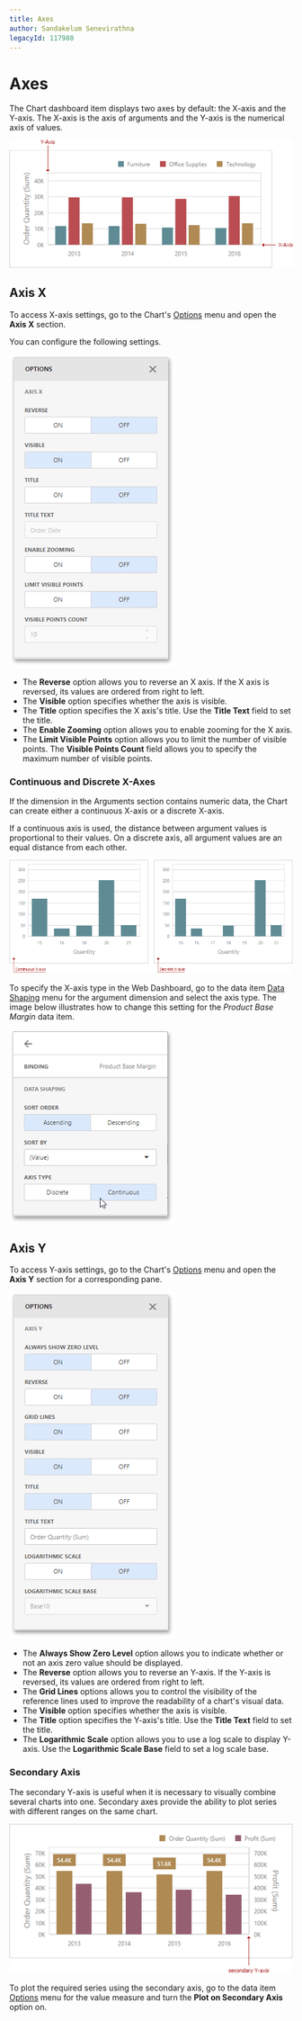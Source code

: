 ```yaml
---
title: Axes
author: Sandakelum Senevirathna
legacyId: 117980
---
```

# Axes
The Chart dashboard item displays two axes by default: the X-axis and the Y-axis. The X-axis is the axis of arguments and the Y-axis is the numerical axis of values.

![wdd-chart-axis](../../../../images/img125609.png)

## Axis X
To access X-axis settings, go to the Chart's [Options](../../ui-elements/dashboard-item-menu.md) menu and open the **Axis X** section.

You can configure the following settings.

![wdd-chart-axis-x-options](../../../../images/img125610.png)
* The **Reverse** option allows you to reverse an X axis. If the X axis is reversed, its values are ordered from right to left.
* The **Visible** option specifies whether the axis is visible.
* The **Title** option specifies the X axis's title. Use the **Title Text** field to set the title.
* The **Enable Zooming** option allows you to enable zooming for the X axis.
* The **Limit Visible Points** option allows you to limit the number of visible points. The **Visible Points Count** field allows you to specify the maximum number of visible points.

### Continuous and Discrete X-Axes

If the dimension in the Arguments section contains numeric data, the Chart can create either a continuous X-axis or a discrete X-axis.

If a continuous axis is used, the distance between argument values is proportional to their values. On a discrete axis, all argument values are an equal distance from each other.

![wdd-chart-discrete-axis](../../../../images/img125612.png)

To specify the X-axis type in the Web Dashboard, go to the data item [Data Shaping](../../ui-elements/data-item-menu.md) menu for the argument dimension and select the axis type. The image below illustrates how to change this setting for the _Product Base Margin_ data item.

![wdd-chart-discrete-axis-option](../../../../images/img125613.png)

## Axis Y
To access Y-axis settings, go to the Chart's [Options](../../ui-elements/dashboard-item-menu.md) menu and open the **Axis Y** section for a corresponding pane.

![wdd-chart-axis-y-options](../../../../images/img125611.png)
* The **Always Show Zero Level** option allows you to indicate whether or not an axis zero value should be displayed.
* The **Reverse** option allows you to reverse an Y-axis. If the Y-axis is reversed, its values are ordered from right to left.
* The **Grid Lines** options allows you to control the visibility of the reference lines used to improve the readability of a chart's visual data.
* The **Visible** option specifies whether the axis is visible.
* The **Title** option specifies the Y-axis's title. Use the **Title Text** field to set the title.
* The **Logarithmic Scale** option allows you to use a log scale to display Y-axis. Use the **Logarithmic Scale Base** field to set a log scale base.

### Secondary Axis

The secondary Y-axis is useful when it is necessary to visually combine several charts into one. Secondary axes provide the ability to plot series with different ranges on the same chart.

![wdd-chart-secondary-y-axis](../../../../images/img125608.png)

To plot the required series using the secondary axis, go to the data item [Options](../../ui-elements/data-item-menu.md) menu for the value measure and turn the **Plot on Secondary Axis** option on.